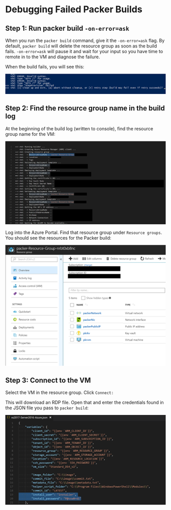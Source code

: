 # Debugging Failed Packer Builds

## Step 1: Run packer build `-on-error=ask`
When you run the `packer build` command, give it the `-on-error=ask` flag.
By default, `packer build` will delete the resource group as soon as the build fails.
`-on-error=ask` will pause it and wait for your input so you have time to remote in to the VM and diagnose the failure.

When the build fails, you will see this:

![Ask on error screenshot](/help/resources/askOnError.png "Ask on error screenshot")

## Step 2: Find the resource group name in the build log
At the beginning of the build log (written to console), find the resource group name for the VM:

![Resource group from log screenshot](/help/resources/resourceGroupName.png "Resource group from log screenshot")

Log into the Azure Portal.  Find that resource group under `Resource groups`.  You should see the resources for the Packer build:

![Packer resource group in Azure screenshot](/help/resources/packerResourceGroup.png "Packer resource group in Azure screenshot")

## Step 3: Connect to the VM
Select the VM in the resource group.  Click `Connect:`

This will download an RDP file.  Open that and enter the credentials found in the JSON file you pass to `packer build`:

![VM credentials screenshot](/help/resources/vmCredentials.png "VM credentials screenshot")

